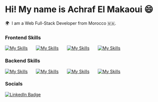 Hi! My name is Achraf El Makaoui 😄
========================================================================================================================================

🌍  I am a Web Full-Stack Developer from Morocco 🇲🇦.
<br/>

### Frontend Skills

[![My Skills](https://skillicons.dev/icons?i=html,css,bootstrap)](https://skillicons.dev) &nbsp;&nbsp;&nbsp;&nbsp;&nbsp; [![My Skills](https://skillicons.dev/icons?i=js,ts)](https://skillicons.dev) &nbsp;&nbsp;&nbsp;&nbsp;&nbsp; [![My Skills](https://skillicons.dev/icons?i=react,redux,next)](https://skillicons.dev) &nbsp;&nbsp;&nbsp;&nbsp;&nbsp; [![My Skills](https://skillicons.dev/icons?i=nodejs,vite)](https://skillicons.dev)
<br/>

### Backend Skills

[![My Skills](https://skillicons.dev/icons?i=php,laravel)](https://skillicons.dev) &nbsp;&nbsp;&nbsp;&nbsp;&nbsp; [![My Skills](https://skillicons.dev/icons?i=express,mongodb)](https://skillicons.dev) &nbsp;&nbsp;&nbsp;&nbsp;&nbsp; [![My Skills](https://skillicons.dev/icons?i=mysql)](https://skillicons.dev) &nbsp;&nbsp;&nbsp;&nbsp;&nbsp; [![My Skills](https://skillicons.dev/icons?i=python)](https://skillicons.dev)
<br/>

### Socials

<div id="badges">
  <a href="https://www.linkedin.com/in/achraf-el-makaoui/">
    <img src="https://img.shields.io/badge/LinkedIn-blue?style=for-the-badge&logo=linkedin&logoColor=white" alt="LinkedIn Badge"/>
  </a>
</div>

